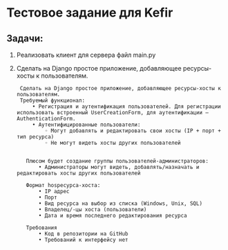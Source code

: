 # Тестовое задание для Kefir

## Задачи:
  1) Реализовать клиент для сервера 
        файл main.py            
  
  2) Сделать на Django простое приложение, добавляющее ресурсы-хосты к пользователям.
               
          Сделать на Django простое приложение, добавляющее ресурсы-хосты к пользователям.
          Требуемый функционал:
              • Регистрация и аутентификация пользователей. Для регистрации использовать встроенный UserCreationForm, для аутентификации — AuthenticationForm.
              • Аутентифицированные пользователи:
                  ◦ Могут добавлять и редактировать свои хосты (IP + порт + тип ресурса)
                  ◦ Не могут видеть хосты других пользователей


            Плюсом будет создание группы пользователей-администраторов:
                • Администраторы могут видеть, добавлять/назначать и редактировать хосты других пользователей

            Формат hosресурса-хоста:
                • IP адрес
                • Порт
                • Вид ресурса на выбор из списка (Windows, Unix, SQL)
                • Владелец/-цы хоста (пользователи)
                • Дата и время последнего редактирования ресурса

            Требования
                • Код в репозитории на GitHub
                • Требований к интерфейсу нет
